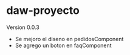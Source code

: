 # daw-proyecto

Version 0.0.3

- Se mejoro el diseno en pedidosComponent
- Se agrego un boton en faqComponent
